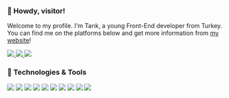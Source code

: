 ### 👋 Howdy, visitor!
Welcome to my profile. I'm Tarık, a young Front-End developer from Turkey.  
You can find me on the platforms below and get more information from [my website](https://tarikcoskun.xyz/)!

<a href="https://discord.com/users/474537652943847444">
<img src="https://shields.io/badge/-Discord-8697f6?logo=discord&logoColor=fff">
</a><a href="https://twitter.com/itstarikcoskun">
<img src="https://shields.io/badge/-Twitter-009ded?logo=twitter&logoColor=fff">
</a><a href="https://steamcommunity.com/id/tarikcoskun/">
<img src="https://shields.io/badge/-Steam-161922?logo=steam&logoColor=fff">
</a>

### 🔧 Technologies & Tools

![](https://shields.io/badge/-HTML-323330?logo=html5&logoColor=f76649)
![](https://shields.io/badge/-CSS-323330?logo=css3&logoColor=3595cf)
![](https://shields.io/badge/-JavaScript-323330?logo=javascript&logoColor=efd81d)
![](https://shields.io/badge/-Node.js-323330?logo=node.js&logoColor=88c249)
![](https://shields.io/badge/-Vue.js-323330?logo=vue.js)
![](https://shields.io/badge/-Nuxt.js-323330?logo=nuxt.js)
![](https://shields.io/badge/-Tailwind-323330?logo=tailwind-css)
![](https://shields.io/badge/-Sass-323330?logo=sass)
![](https://shields.io/badge/-Git-323330?logo=git)
![](https://shields.io/badge/-VS%20Code-323330?logo=visual-studio-code&logoColor=3ea6eb)
